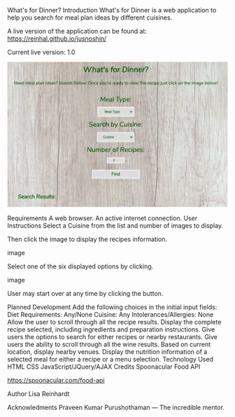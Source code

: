 What's for Dinner?
Introduction
What's for Dinner is a web application to help you search for meal plan ideas by different cuisines.

A live version of the application can be found at: https://reinhal.github.io/jusnoshin/

Current live version: 1.0

![Screenshot](main.png)


Requirements
A web browser.
An active internet connection.
User Instructions
Select a Cuisine from the list and number of images to display.

Then click the image to display the recipes information.

image

Select one of the six displayed options by clicking.

image

User may start over at any time by clicking the button.

Planned Development
Add the following choices in the initial input fields:
Diet Requirements: Any/None
Cuisine: Any
Intolerances/Allergies: None
Allow the user to scroll through all the recipe results.
Display the complete recipe selected, including ingredients and preparation instructions.
Give users the options to search for either recipes or nearby restaurants.
Give users the ability to scroll through all the wine results.
Based on current location, display nearby venues.
Display the nutrition information of a selected meal for either a recipe or a menu selection.
Technology Used
HTML
CSS
JavaScript/JQuery/AJAX
Credits
Spoonacular Food API

https://spoonacular.com/food-api

Author
Lisa Reinhardt

Acknowledments
Praveen Kumar Purushothaman — The incredible mentor.
